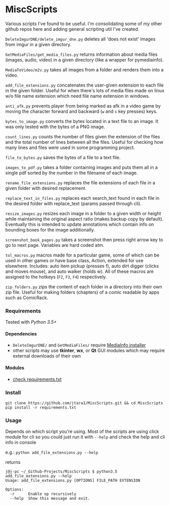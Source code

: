 # MiscScripts
Various scripts I've found to be useful. I'm consolidating some of my other
github repos here and adding general scripting util I've created.


`DeleteImgurDNE/delete_imgur_dne.py` deletes all 'does not exist' images 
from imgur in a given directory.

`GetMediaFiles/get_media_files.py` returns information about media files
(images, audio, video) in a given directory (like a wrapper for pymediainfo).

`MediaToVideo/m2v.py` takes all images from a folder and renders them into
 a video.

`add_file_extensions.py` concatenates the user-given extension to each file
in the given folder. Useful for when there's lots of media files made on linux
w/o file name extension which need file name extension in windows.

`anti_afk.py` prevents player from being marked as afk in a video game by
moving the character forward and backward (`w` and `s` key presses) keys.

`bytes_to_image.py` converts the bytes located in a text file to an image. It
was only tested with the bytes of a PNG image.

`count_lines.py` counts the number of files given the extension of the files and
the total number of lines between all the files. Useful for checking how many
lines and files were used in some programming project.

`file_to_bytes.py` saves the bytes of a file to a text file.

`images_to_pdf.py` takes a folder containing images and puts them all in a
single pdf sorted by the number in the filename of each image.

`rename_file_extensions.py` replaces the file extensions of each file in a given
folder with desired replacement.

`replace_text_in_files.py` replaces each search_text found in each file in the
desired folder with replace_text (params passed through cli).

`resize_images.py` resizes each image in a folder to a given width or height
while maintaining the original aspect ratio (makes backup copy by default).
Eventually this is intended to update annotations which contain
info on bounding boxes for the image additionally.

`screenshot_book_pages.py` takes a screenshot then press right arrow key to
go to next page. Variables are hard coded atm.

`tol_macros.py` macros made for a particular game, some of which can be used in
other games or have base class, Action, extended for use elsewhere. Includes:
auto item pickup (presses f), auto dirt digger (clicks and moves mouse),
and auto walker (holds w). All of these macros are assigned to the hotkeys
(`F2`, `F3`, `F4`) respectively.

`zip_folders.py` zips the content of each folder in a directory into their own
zip file. Useful for making folders (chapters) of a comic
readable by apps such as ComicRack.

### Requirements

Tested with *Python 3.5+*

#### Dependencies

- `DeleteImgurDNE/` and `GetMediaFiles/` require 
[MediaInfo installer](https://mediaarea.net/en/MediaInfo/Download)
- other scripts may use **tkinter**, **wx**, or **Qt** GUI modules which 
may require external downloads of their own

#### Modules

- [check requirements.txt](https://github.com/jtara1/MiscScripts/blob/master/requirements.txt)

### Install

```
git clone https://github.com/jtara1/MiscScripts.git && cd MiscScripts
pip install -r requirements.txt
```

### Usage

Depends on which script you're using. Most of the scripts are using
click module for cli so you could just run it with `--help` and check the 
help and cli info in console

e.g.:
`python add_file_extensions.py --help`

returns
```
j@j-pc ~/_Github-Projects/MiscScripts $ python3.5 add_file_extensions.py --help
Usage: add_file_extensions.py [OPTIONS] FILE_PATH EXTENSION

Options:
  -r      Enable op recursively
  --help  Show this message and exit.

```
